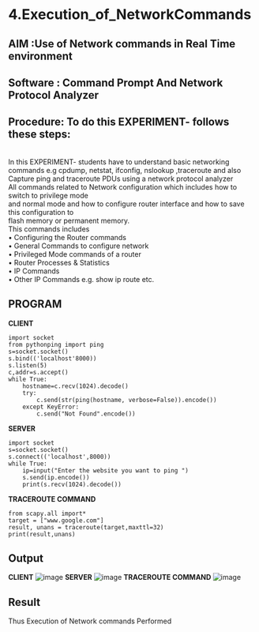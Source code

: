 # 4.Execution_of_NetworkCommands
## AIM :Use of Network commands in Real Time environment
## Software : Command Prompt And Network Protocol Analyzer
## Procedure: To do this EXPERIMENT- follows these steps:
<BR>
In this EXPERIMENT- students have to understand basic networking commands e.g cpdump, netstat, ifconfig, nslookup ,traceroute and also Capture ping and traceroute PDUs using a network protocol analyzer 
<BR>
All commands related to Network configuration which includes how to switch to privilege mode
<BR>
and normal mode and how to configure router interface and how to save this configuration to
<BR>
flash memory or permanent memory.
<BR>
This commands includes
<BR>
• Configuring the Router commands
<BR>
• General Commands to configure network
<BR>
• Privileged Mode commands of a router 
<BR>
• Router Processes & Statistics
<BR>
• IP Commands
<BR>
• Other IP Commands e.g. show ip route etc.
<BR>

## PROGRAM
**CLIENT**
```
import socket 
from pythonping import ping 
s=socket.socket() 
s.bind(('localhost'8000)) 
s.listen(5) 
c,addr=s.accept() 
while True: 
    hostname=c.recv(1024).decode() 
    try: 
        c.send(str(ping(hostname, verbose=False)).encode()) 
    except KeyError: 
        c.send("Not Found".encode())
```
**SERVER**
```
import socket 
s=socket.socket() 
s.connect(('localhost',8000)) 
while True: 
    ip=input("Enter the website you want to ping ") 
    s.send(ip.encode()) 
    print(s.recv(1024).decode())
```
**TRACEROUTE COMMAND**
```
from scapy.all import*     
target = ["www.google.com"]     
result, unans = traceroute(target,maxttl=32) 
print(result,unans)
```

## Output

**CLIENT**
![image](https://github.com/JAYASREE24032006/4.Execution_of_NetworkCommends/assets/144360800/d637f77d-fd19-420d-9292-1d20231f7efd)
**SERVER**
![image](https://github.com/JAYASREE24032006/4.Execution_of_NetworkCommends/assets/144360800/59d24a6c-0a4a-481d-96a8-66914b3484a6)
**TRACEROUTE COMMAND**
![image](https://github.com/JAYASREE24032006/4.Execution_of_NetworkCommends/assets/144360800/004e16f4-be13-42a8-b9e8-4df61442a7c5)





## Result
Thus Execution of Network commands Performed 
